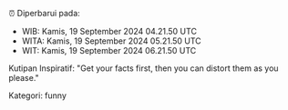 ⏰ Diperbarui pada:
- WIB: Kamis, 19 September 2024 04.21.50 UTC
- WITA: Kamis, 19 September 2024 05.21.50 UTC
- WIT: Kamis, 19 September 2024 06.21.50 UTC

Kutipan Inspiratif:
"Get your facts first, then you can distort them as you please."


Kategori: funny

